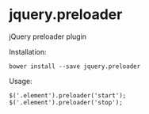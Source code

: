 # jquery.preloader
jQuery preloader plugin

Installation:

    bower install --save jquery.preloader

Usage:

    $('.element').preloader('start');
    $('.element').preloader('stop');